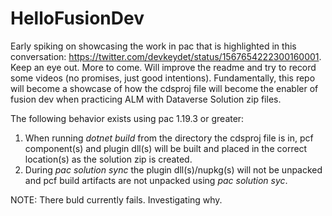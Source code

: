 # HelloFusionDev

Early spiking on showcasing the work in pac that is highlighted in this conversation: <https://twitter.com/devkeydet/status/1567654222300160001>.  Keep an eye out.  More to come.  Will improve the readme and try to record some videos (no promises, just good intentions).  Fundamentally, this repo will become a showcase of how the cdsproj file will become the enabler of fusion dev when practicing ALM with Dataverse Solution zip files.

The following behavior exists using pac 1.19.3 or greater:

1. When running _dotnet build_ from the directory the cdsproj file is in, pcf component(s) and plugin dll(s) will be built and placed in the correct location(s) as the solution zip is created.
1. During _pac solution sync_ the plugin dll(s)/nupkg(s) will not be unpacked and pcf build artifacts are not unpacked using _pac solution syc_.

NOTE: There buld currently fails.  Investigating why.
